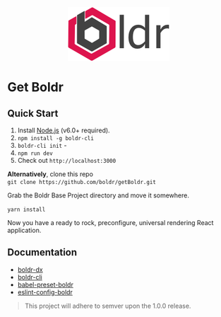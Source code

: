 <p align="center"><img src="/docs/assets/logo-small.png"></p>

# Get Boldr


## Quick Start

1. Install [Node.js](https://nodejs.org/) (v6.0+ required).
2. `npm install -g boldr-cli`
3. `boldr-cli init` -
4. `npm run dev`
5. Check out `http://localhost:3000`

**Alternatively**, clone this repo  
`git clone https://github.com/boldr/getBoldr.git`

Grab the Boldr Base Project directory and move it somewhere.

`yarn install`

Now you have a ready to rock, preconfigure, universal rendering React application.

## Documentation

- [boldr-dx](docs/boldr-dx.md)  
- [boldr-cli](docs/boldr-cli.md)  
- [babel-preset-boldr](babel-preset-boldr.md)  
- [eslint-config-boldr](docs/eslint-config-boldr.md)  


> This project will adhere to semver upon the 1.0.0 release.
